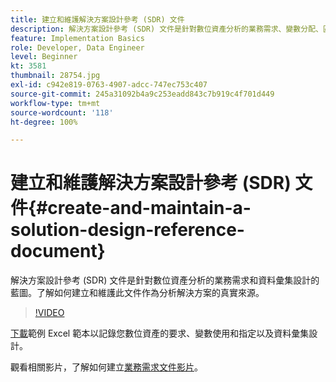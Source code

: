 ```yaml
---
title: 建立和維護解決方案設計參考 (SDR) 文件
description: 解決方案設計參考 (SDR) 文件是針對數位資產分析的業務需求、變數分配、區段定義和資料彙集設計的藍圖。
feature: Implementation Basics
role: Developer, Data Engineer
level: Beginner
kt: 3581
thumbnail: 28754.jpg
exl-id: c942e819-0763-4907-adcc-747ec753c407
source-git-commit: 245a31092b4a9c253eadd843c7b919c4f701d449
workflow-type: tm+mt
source-wordcount: '118'
ht-degree: 100%

---
```


# 建立和維護解決方案設計參考 (SDR) 文件{#create-and-maintain-a-solution-design-reference-document}

解決方案設計參考 (SDR) 文件是針對數位資產分析的業務需求和資料彙集設計的藍圖。了解如何建立和維護此文件作為分析解決方案的真實來源。

>[!VIDEO](https://video.tv.adobe.com/v/28754/?quality=12&learn=on)

[下載](assets/aa_en_BRD_SDR_template.xlsx)範例 Excel 範本以記錄您數位資產的要求、變數使用和指定以及資料彙集設計。

觀看相關影片，了解如何建立[業務需求文件影片](creating-a-business-requirements-document.md)。
